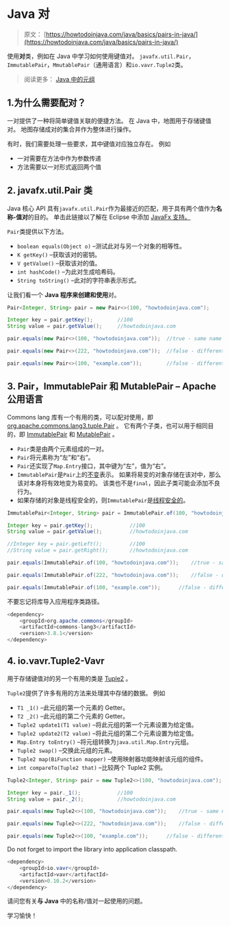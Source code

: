 # Java 对

> 原文： [https://howtodoinjava.com/java/basics/pairs-in-java/](https://howtodoinjava.com/java/basics/pairs-in-java/)

使用**对**类，例如在 Java 中学习如何使用键值对。 `javafx.util.Pair`，`ImmutablePair`，`MmutablePair`（通用语言）和`io.vavr.Tuple2`类。

> 阅读更多： [Java 中的元组](https://howtodoinjava.com/java/basics/java-tuples/)

## 1.为什么需要配对？

一对提供了一种将简单键值关联的便捷方法。 在 Java 中，地图用于存储键值对。 地图存储成对的集合并作为整体进行操作。

有时，我们需要处理一些要求，其中键值对应独立存在。 例如

*   一对需要在方法中作为参数传递
*   方法需要以一对形式返回两个值

## 2\. javafx.util.Pair 类

Java 核心 API 具有`javafx.util.Pair`作为最接近的匹配，用于具有两个值作为**名称-值对**的目的。 单击此链接以了解在 Eclipse 中添加 [JavaFx 支持。](https://www.eclipse.org/efxclipse/install.html)

`Pair`类提供以下方法。

*   `boolean equals​(Object o)` –测试此对与另一个对象的相等性。
*   `K getKey()` –获取该对的密钥。
*   `V getValue()` –获取该对的值。
*   `int hashCode()` –为此对生成哈希码。
*   `String toString()` –此对的字符串表示形式。

让我们看一个 **Java 程序来创建和使用**对。

```java
Pair<Integer, String> pair = new Pair<>(100, "howtodoinjava.com");

Integer key = pair.getKey();		//100
String value = pair.getValue();		//howtodoinjava.com

pair.equals(new Pair<>(100, "howtodoinjava.com"));	//true - same name and value

pair.equals(new Pair<>(222, "howtodoinjava.com"));	//false	- different name

pair.equals(new Pair<>(100, "example.com"));		//false	- different value

```

## 3\. Pair，ImmutablePair 和 MutablePair – Apache 公用语言

Commons lang 库有一个有用的类，可以配对使用，即 [org.apache.commons.lang3.tuple.Pair](https://commons.apache.org/proper/commons-lang/javadocs/api-3.1/org/apache/commons/lang3/tuple/Pair.html) 。 它有两个子类，也可以用于相同目的，即 [ImmutablePair](https://commons.apache.org/proper/commons-lang/javadocs/api-3.1/org/apache/commons/lang3/tuple/ImmutablePair.html) 和 [MutablePair](https://commons.apache.org/proper/commons-lang/javadocs/api-3.1/org/apache/commons/lang3/tuple/MutablePair.html) 。

*   `Pair`类是由两个元素组成的一对。
*   `Pair`将元素称为“左”和“右”。
*   `Pair`还实现了`Map.Entry`接口，其中键为“左”，值为“右”。
*   `ImmutablePair`是`Pair`上的[不变](https://howtodoinjava.com/java/basics/how-to-make-a-java-class-immutable/)表示。 如果将易变的对象存储在该对中，那么该对本身将有效地变为易变的。 该类也不是`final`，因此子类可能会添加不良行为。
*   如果存储的对象是线程安全的，则`ImmutablePair`是[线程安全的](https://howtodoinjava.com/java/multi-threading/what-is-thread-safety/)。

```java
ImmutablePair<Integer, String> pair = ImmutablePair.of(100, "howtodoinjava.com");

Integer key = pair.getKey();			//100
String value = pair.getValue();			//howtodoinjava.com

//Integer key = pair.getLeft();			//100
//String value = pair.getRight();		//howtodoinjava.com

pair.equals(ImmutablePair.of(100, "howtodoinjava.com"));	//true - same name and value

pair.equals(ImmutablePair.of(222, "howtodoinjava.com"));	//false	- different name

pair.equals(ImmutablePair.of(100, "example.com"));		//false	- different value

```

不要忘记将库导入应用程序类路径。

```java
<dependency>
	<groupId>org.apache.commons</groupId>
	<artifactId>commons-lang3</artifactId>
	<version>3.8.1</version>
</dependency>

```

## 4\. io.vavr.Tuple2-Vavr

用于存储键值对的另一个有用的类是 [Tuple2](https://static.javadoc.io/io.vavr/vavr/0.9.0/io/vavr/Tuple2.html) 。

`Tuple2`提供了许多有用的方法来处理其中存储的数据。 例如

*   `T1 _1()` –此元组的第一个元素的 Getter。
*   `T2 _2()` –此元组的第二个元素的 Getter。
*   `Tuple2 update1(T1 value)` –将此元组的第一个元素设置为给定值。
*   `Tuple2 update2(T2 value)` –将此元组的第二个元素设置为给定值。
*   `Map.Entry toEntry()` –将元组转换为`java.util.Map.Entry`元组。
*   `Tuple2 swap()` –交换此元组的元素。
*   `Tuple2 map(BiFunction mapper)` –使用映射器功能映射该元组的组件。
*   `int compareTo(Tuple2 that)` –比较两个 Tuple2 实例。

```java
Tuple2<Integer, String> pair = new Tuple2<>(100, "howtodoinjava.com");

Integer key = pair._1();			//100
String value = pair._2();			//howtodoinjava.com

pair.equals(new Tuple2<>(100, "howtodoinjava.com"));	//true - same name and value

pair.equals(new Tuple2<>(222, "howtodoinjava.com"));	//false	- different name

pair.equals(new Tuple2<>(100, "example.com"));		//false	- different value

```

Do not forget to import the library into application classpath.

```java
<dependency>
	<groupId>io.vavr</groupId>
	<artifactId>vavr</artifactId>
	<version>0.10.2</version>
</dependency>

```

请问您有关**与 Java** 中的名称/值对一起使用的问题。

学习愉快！